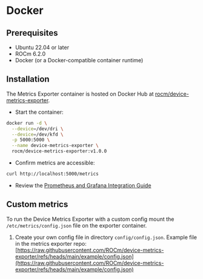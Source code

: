 # Docker

## Prerequisites

- Ubuntu 22.04 or later
- ROCm 6.2.0
- Docker (or a Docker-compatible container runtime)

## Installation

The Metrics Exporter container is hosted on Docker Hub at [rocm/device-metrics-exporter](https://hub.docker.com/r/rocm/device-metrics-exporter). 

- Start the container:

```bash
docker run -d \
  --device=/dev/dri \
  --device=/dev/kfd \
  -p 5000:5000 \
  --name device-metrics-exporter \
  rocm/device-metrics-exporter:v1.0.0
```

- Confirm metrics are accessible:

```bash
curl http://localhost:5000/metrics
```

- Review the [Prometheus and Grafana Integration Guide](../integrations/prometheus-grafana.md)

## Custom metrics

To run the Device Metrics Exporter with a custom config mount the `/etc/metrics/config.json` file on the exporter container.

1. Create your own config file in directory `config/config.json`. Example file in the metrics exporter repo: [https://raw.githubusercontent.com/ROCm/device-metrics-exporter/refs/heads/main/example/config.json](https://raw.githubusercontent.com/ROCm/device-metrics-exporter/refs/heads/main/example/config.json)